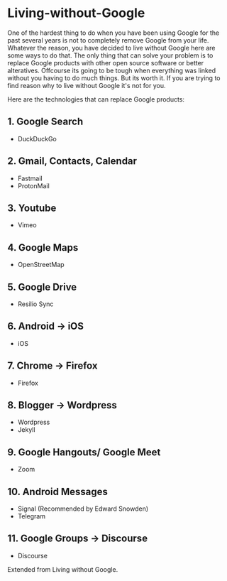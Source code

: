 # Living-without-Google

One of the hardest thing to do when you have been using Google for the past several years is not to completely remove Google from your life. Whatever the reason, you have decided to live without Google here are some ways to do that. The only thing that can solve your problem is to replace Google products with other open source software or better alteratives. Offcourse its going to be tough when everything was linked without you having to do much things. But its worth it. If you are trying to find reason why to live without Google it's not for you.

Here are the technologies that can replace Google products:

## 1. Google Search
- DuckDuckGo

## 2. Gmail, Contacts, Calendar
- Fastmail
- ProtonMail

## 3. Youtube
- Vimeo

## 4. Google Maps
- OpenStreetMap

## 5. Google Drive
- Resilio Sync

## 6. Android -> iOS
- iOS

## 7. Chrome -> Firefox
- Firefox

## 8. Blogger -> Wordpress
- Wordpress
- Jekyll

## 9. Google Hangouts/ Google Meet
- Zoom

## 10. Android Messages
- Signal (Recommended by Edward Snowden)
- Telegram

## 11. Google Groups -> Discourse
- Discourse

Extended from Living without Google.
